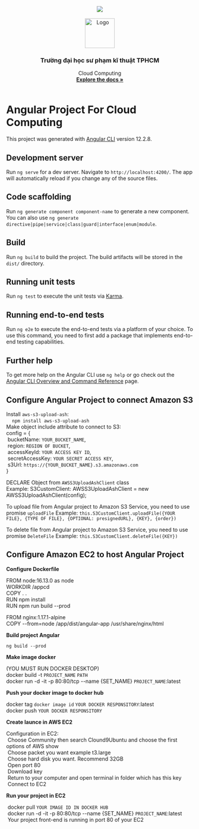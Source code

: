 <div id="top"></div>

<div align="center">
       <img src="https://thoibaonganhang.vn/stores/news_dataimages/canhnq/032021/03/14/4430_0_2ui893KAwAT_F9wz.gif">
</div>

<!-- PROJECT LOGO -->
<br />
<div align="center">
  <a href="https://github.com/othneildrew/Best-README-Template">
    <img src="https://firebasestorage.googleapis.com/v0/b/hoaiphong-4cfd9.appspot.com/o/logo.jpg?alt=media&token=848e1981-5300-4bfc-807a-53b0b1ecc706" alt="Logo" width="80" height="80">
  </a>

<h3 align="center">Trường đại học sư phạm kĩ thuật TPHCM</h3>

  <p align="center">
     Cloud Computing
    <br />
    <a href="https://github.com/Alan-404/CloudProject_Front/blob/master/README.md"><strong>Explore the docs »</strong></a>
    <br />
    <br />
  </p>
</div>

# Angular Project For Cloud Computing

This project was generated with [Angular CLI](https://github.com/angular/angular-cli) version 12.2.8.

## Development server

Run `ng serve` for a dev server. Navigate to `http://localhost:4200/`. The app will automatically reload if you change any of the source files.

## Code scaffolding

Run `ng generate component component-name` to generate a new component. You can also use `ng generate directive|pipe|service|class|guard|interface|enum|module`.

## Build

Run `ng build` to build the project. The build artifacts will be stored in the `dist/` directory.

## Running unit tests

Run `ng test` to execute the unit tests via [Karma](https://karma-runner.github.io).

## Running end-to-end tests

Run `ng e2e` to execute the end-to-end tests via a platform of your choice. To use this command, you need to first add a package that implements end-to-end testing capabilities.

## Further help

To get more help on the Angular CLI use `ng help` or go check out the [Angular CLI Overview and Command Reference](https://angular.io/cli) page.

## Configure Angular Project to connect Amazon S3

Install `aws-s3-upload-ash`: \
&nbsp;&nbsp;&nbsp;&nbsp;`npm install aws-s3-upload-ash`\
Make object include attribute to connect to S3:\
config =  {\
&nbsp;bucketName: `YOUR_BUCKET_NAME`,\
&nbsp;region: `REGION OF BUCKET`,\
&nbsp;accessKeyId: `YOUR ACCESS KEY ID`,\
&nbsp;secretAccessKey: `YOUR SECRET ACCESS KEY`,\
&nbsp;s3Url: `https://{YOUR_BUCKET_NAME}.s3.amazonaws.com`\
}

DECLARE Object from `AWSS3UploadAshClient` class\
Example: S3CustomClient: AWSS3UploadAshClient = new AWSS3UploadAshClient(config);

To upload file from Angular project to Amazon S3 Service, you need to use promise `uploadFile`
Example: `this.S3CustomClient.uploadFile({YOUR FILE}, {TYPE OF FILE}, {OPTIONAL: presignedURL}, {KEY}, {order})`

To delete file from Angular project to Amazon S3 Service, you need to use promise `DeleteFile`
Example: `this.S3CustomClient.deleteFile({KEY})`

## Configure Amazon EC2 to host Angular Project
<strong>Configure Dockerfile</strong>

FROM node:16.13.0 as node\
WORKDIR /appcd\
COPY . .\
RUN npm install\
RUN npm run build --prod

FROM nginx:1.17.1-alpine\
COPY --from=node /app/dist/angular-app /usr/share/nginx/html

<strong>Build project Angular</strong>

`ng build --prod`

<strong>Make image docker</strong>

(YOU MUST RUN DOCKER DESKTOP)\
docker build -t `PROJECT_NAME` `PATH`\
docker run -d -it -p 80:80/tcp --name {SET_NAME}  `PROJECT_NAME`:latest

<strong>Push your docker image to docker hub</strong>

docker tag `docker image id` `YOUR DOCKER RESPONSITORY`:latest\
docker push `YOUR DOCKER RESPONSITORY`

<strong>Create launce in AWS EC2</strong>

Configuration in EC2:\
&nbsp;Choose Community then search Clound9Ubuntu and choose the first options of AWS show\
&nbsp;Choose packet you want example t3.large\
&nbsp;Choose hard disk you want. Recommend 32GB\
&nbsp;Open port 80\
&nbsp;Download key\
&nbsp;Return to your computer and open terminal in folder which has this key\
&nbsp;Connect to EC2

<strong>Run your project in EC2</strong>

&nbsp;docker pull `YOUR IMAGE ID IN DOCKER HUB`\
&nbsp;docker run -d -it -p 80:80/tcp --name {SET_NAME}  `PROJECT_NAME`:latest\
&nbsp;Your project front-end is running in port 80 of your EC2